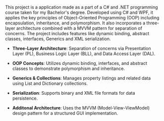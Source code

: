 This project is a application made as a part of a C# and .NET programming course taken for my Bachelor's degree. Developed using C# and WPF, it applies the key principles of Object-Oriented Programming (OOP) including encapsulation, inheritance, and polymorphism. It also incorporates a three-layer architecture combined with a MVVM pattern for separation of concerns. The project includes features like dynamic binding, abstract classes, interfaces, Generics and XML serialization.

- **Three-Layer Architecture**: Separation of concerns via Presentation Layer (PL), Business Logic Layer (BLL), and Data Access Layer (DAL).
  
- **OOP Concepts**: Utilizes dynamic binding, interfaces, and abstract classes to demonstrate polymorphism and inheritance.
  
- **Generics & Collections**: Manages property listings and related data using List<T> and Dictionary<T> collections.
  
- **Serialization**: Supports binary and XML file formats for data persistence.
  
- **Additonal Architecture**: Uses the MVVM (Model-View-ViewModel) design pattern for a structured GUI implementation.
